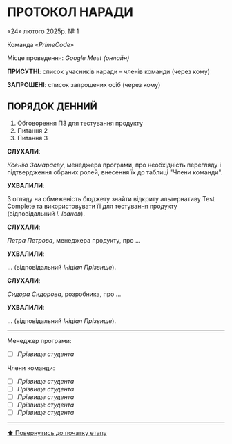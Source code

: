 # ПРОТОКОЛ НАРАДИ

«24» лютого 2025р. № 1

Команда «*PrimeCode*»

Місце проведення: *Google Meet (онлайн)*


**ПРИСУТНІ**: список учасників наради – членів команди (через кому)

**ЗАПРОШЕНІ**: список запрошених осіб (через кому)

## ПОРЯДОК ДЕННИЙ

1. Обговорення ПЗ для тестування продукту
2. Питання 2
3. Питання 3

**СЛУХАЛИ**:

*Ксенію Замараєву*, менеджера програми, про необхідність перегляду і підтвердження обраних ролей, внесення їх до таблиці "Члени команди".

**УХВАЛИЛИ**:

З огляду на обмеженість бюджету знайти відкриту альтернативу Test Complete та використовувати її для тестування продукту (відповідальний *І. Іванов*).

**СЛУХАЛИ**:

*Петра Петрова*, менеджера продукту, про …

**УХВАЛИЛИ**:

… (відповідальний *Ініціал Прізвище*).

**СЛУХАЛИ**:

*Сидора Сидорова*, розробника, про …

**УХВАЛИЛИ**:

… (відповідальний *Ініціал Прізвище*).

---
Менеджер програми: 		
- [ ] *Прізвище студента*

Члени команди:			

- [ ] *Прізвище студента*
- [ ] *Прізвище студента*
- [ ] *Прізвище студента*
- [ ] *Прізвище студента*
- [ ] *Прізвище студента*

---
[:arrow_up: Повернутись до початку етапу](/docs/1.Envisioning/README.md)

